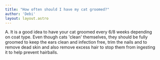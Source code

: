 ```yaml
---
title: "How often should I have my cat groomed?"
author: 'Debi'
layout: layout.astro
---
```


A. It is a good idea to have your cat groomed every 6/8 weeks depending on coat type. Even though cats 'clean' themselves, they should be fully groomed to keep the ears clean and infection free, trim the nails and to remove dead skin and also remove excess hair to stop them from ingesting it to help prevent hairballs.
